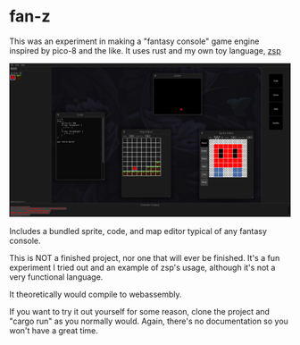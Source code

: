 # fan-z
This was an experiment in making a "fantasy console" game engine inspired by pico-8 and the like. It uses rust and my own toy language, [zsp](https://github.com/CoolElectronics/zsp)

![](./demo.png)

Includes a bundled sprite, code, and map editor typical of any fantasy console.

This is NOT a finished project, nor one that will ever be finished. It's a fun experiment I tried out and an example of zsp's usage, although it's not a very functional language.

It theoretically would compile to webassembly.

If you want to try it out yourself for some reason, clone the project and "cargo run" as you normally would. Again, there's no documentation so you won't have a great time.

